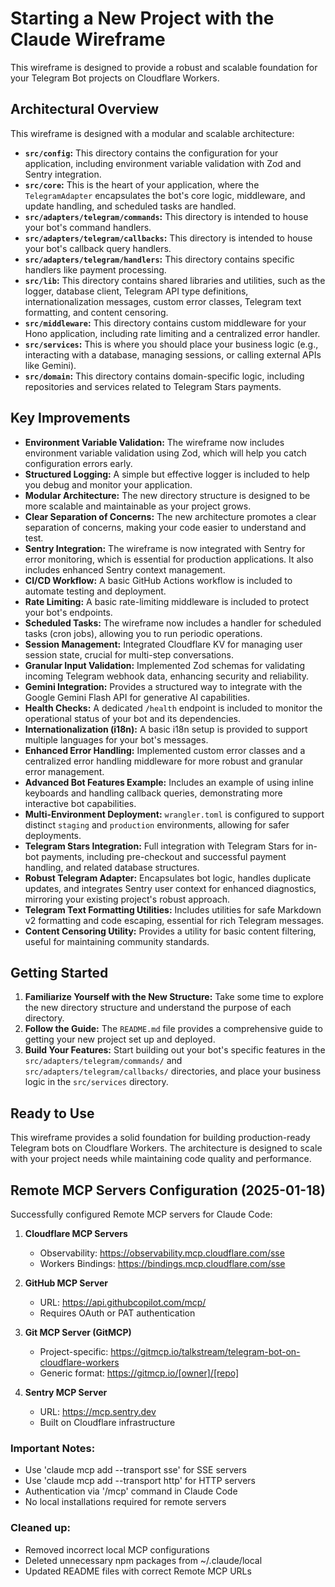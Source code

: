 # Starting a New Project with the Claude Wireframe

This wireframe is designed to provide a robust and scalable foundation for your Telegram Bot projects on Cloudflare Workers.

## Architectural Overview

This wireframe is designed with a modular and scalable architecture:

- **`src/config`:** This directory contains the configuration for your application, including environment variable validation with Zod and Sentry integration.
- **`src/core`:** This is the heart of your application, where the `TelegramAdapter` encapsulates the bot's core logic, middleware, and update handling, and scheduled tasks are handled.
- **`src/adapters/telegram/commands`:** This directory is intended to house your bot's command handlers.
- **`src/adapters/telegram/callbacks`:** This directory is intended to house your bot's callback query handlers.
- **`src/adapters/telegram/handlers`:** This directory contains specific handlers like payment processing.
- **`src/lib`:** This directory contains shared libraries and utilities, such as the logger, database client, Telegram API type definitions, internationalization messages, custom error classes, Telegram text formatting, and content censoring.
- **`src/middleware`:** This directory contains custom middleware for your Hono application, including rate limiting and a centralized error handler.
- **`src/services`:** This is where you should place your business logic (e.g., interacting with a database, managing sessions, or calling external APIs like Gemini).
- **`src/domain`:** This directory contains domain-specific logic, including repositories and services related to Telegram Stars payments.

## Key Improvements

- **Environment Variable Validation:** The wireframe now includes environment variable validation using Zod, which will help you catch configuration errors early.
- **Structured Logging:** A simple but effective logger is included to help you debug and monitor your application.
- **Modular Architecture:** The new directory structure is designed to be more scalable and maintainable as your project grows.
- **Clear Separation of Concerns:** The new architecture promotes a clear separation of concerns, making your code easier to understand and test.
- **Sentry Integration:** The wireframe is now integrated with Sentry for error monitoring, which is essential for production applications. It also includes enhanced Sentry context management.
- **CI/CD Workflow:** A basic GitHub Actions workflow is included to automate testing and deployment.
- **Rate Limiting:** A basic rate-limiting middleware is included to protect your bot's endpoints.
- **Scheduled Tasks:** The wireframe now includes a handler for scheduled tasks (cron jobs), allowing you to run periodic operations.
- **Session Management:** Integrated Cloudflare KV for managing user session state, crucial for multi-step conversations.
- **Granular Input Validation:** Implemented Zod schemas for validating incoming Telegram webhook data, enhancing security and reliability.
- **Gemini Integration:** Provides a structured way to integrate with the Google Gemini Flash API for generative AI capabilities.
- **Health Checks:** A dedicated `/health` endpoint is included to monitor the operational status of your bot and its dependencies.
- **Internationalization (i18n):** A basic i18n setup is provided to support multiple languages for your bot's messages.
- **Enhanced Error Handling:** Implemented custom error classes and a centralized error handling middleware for more robust and granular error management.
- **Advanced Bot Features Example:** Includes an example of using inline keyboards and handling callback queries, demonstrating more interactive bot capabilities.
- **Multi-Environment Deployment:** `wrangler.toml` is configured to support distinct `staging` and `production` environments, allowing for safer deployments.
- **Telegram Stars Integration:** Full integration with Telegram Stars for in-bot payments, including pre-checkout and successful payment handling, and related database structures.
- **Robust Telegram Adapter:** Encapsulates bot logic, handles duplicate updates, and integrates Sentry user context for enhanced diagnostics, mirroring your existing project's robust approach.
- **Telegram Text Formatting Utilities:** Includes utilities for safe Markdown v2 formatting and code escaping, essential for rich Telegram messages.
- **Content Censoring Utility:** Provides a utility for basic content filtering, useful for maintaining community standards.

## Getting Started

1.  **Familiarize Yourself with the New Structure:** Take some time to explore the new directory structure and understand the purpose of each directory.
2.  **Follow the Guide:** The `README.md` file provides a comprehensive guide to getting your new project set up and deployed.
3.  **Build Your Features:** Start building out your bot's specific features in the `src/adapters/telegram/commands/` and `src/adapters/telegram/callbacks/` directories, and place your business logic in the `src/services` directory.

## Ready to Use

This wireframe provides a solid foundation for building production-ready Telegram bots on Cloudflare Workers. The architecture is designed to scale with your project needs while maintaining code quality and performance.
## Remote MCP Servers Configuration (2025-01-18)

Successfully configured Remote MCP servers for Claude Code:

1. **Cloudflare MCP Servers**
   - Observability: https://observability.mcp.cloudflare.com/sse
   - Workers Bindings: https://bindings.mcp.cloudflare.com/sse

2. **GitHub MCP Server**
   - URL: https://api.githubcopilot.com/mcp/
   - Requires OAuth or PAT authentication

3. **Git MCP Server (GitMCP)**
   - Project-specific: https://gitmcp.io/talkstream/telegram-bot-on-cloudflare-workers
   - Generic format: https://gitmcp.io/[owner]/[repo]

4. **Sentry MCP Server**
   - URL: https://mcp.sentry.dev
   - Built on Cloudflare infrastructure

### Important Notes:
- Use 'claude mcp add --transport sse' for SSE servers
- Use 'claude mcp add --transport http' for HTTP servers
- Authentication via '/mcp' command in Claude Code
- No local installations required for remote servers

### Cleaned up:
- Removed incorrect local MCP configurations
- Deleted unnecessary npm packages from ~/.claude/local
- Updated README files with correct Remote MCP URLs

